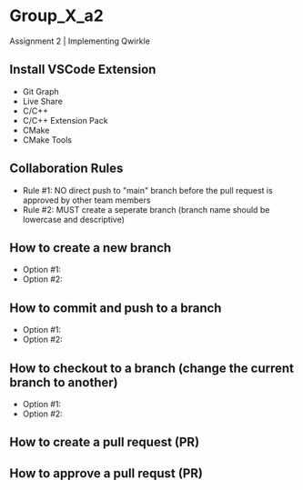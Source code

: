# Group_X_a2
Assignment 2 | Implementing Qwirkle

## Install VSCode Extension

- Git Graph
- Live Share
- C/C++
- C/C++ Extension Pack
- CMake
- CMake Tools

## Collaboration Rules
- Rule #1: NO direct push to "main" branch before the pull request is approved by other team members
- Rule #2: MUST create a seperate branch (branch name should be lowercase and descriptive)

## How to create a new branch
- Option #1:
- Option #2:

## How to commit and push to a branch
- Option #1:
- Option #2:

## How to checkout to a branch (change the current branch to another)
- Option #1:
- Option #2:

## How to create a pull request (PR)

## How to approve a pull requst (PR)